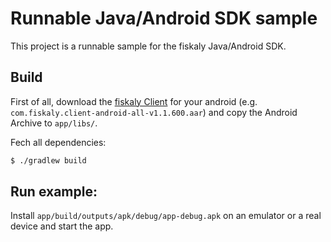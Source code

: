 # Runnable Java/Android SDK sample

This project is a runnable sample for the fiskaly Java/Android SDK.

## Build

First of all, download the [fiskaly Client](https://developer.fiskaly.com/downloads) for your android (e.g. `com.fiskaly.client-android-all-v1.1.600.aar`) and copy the Android Archive to `app/libs/`.

Fech all dependencies:
```bash
$ ./gradlew build
```

## Run example:

Install `app/build/outputs/apk/debug/app-debug.apk` on an emulator or a real device and start the app.
